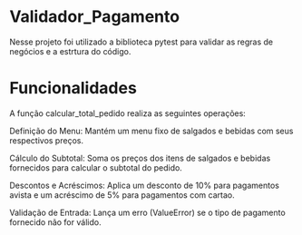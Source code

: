 # Validador_Pagamento
Nesse projeto foi utilizado a biblioteca pytest para validar as regras de negócios e a estrtura do código.

# Funcionalidades
A função calcular_total_pedido realiza as seguintes operações:

Definição do Menu: Mantém um menu fixo de salgados e bebidas com seus respectivos preços.

Cálculo do Subtotal: Soma os preços dos itens de salgados e bebidas fornecidos para calcular o subtotal do pedido.

Descontos e Acréscimos: Aplica um desconto de 10% para pagamentos avista e um acréscimo de 5% para pagamentos com cartao.

Validação de Entrada: Lança um erro (ValueError) se o tipo de pagamento fornecido não for válido.

